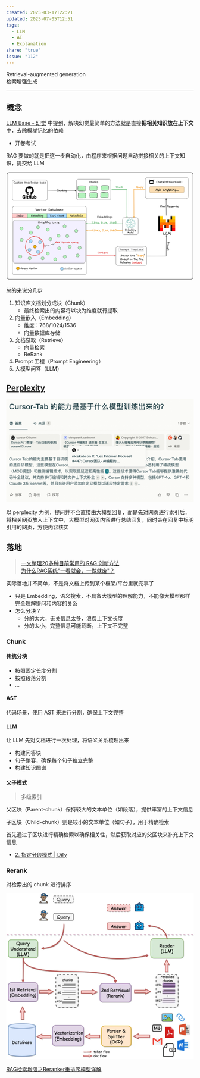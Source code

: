 ```yaml
---
created: 2025-03-17T22:21
updated: 2025-07-05T12:51
tags:
  - LLM
  - AI
  - Explanation
share: "true"
issue: "112"
---
```

  
Retrieval-augmented generation    
检索增强生成  
  
---  
  
## 概念  
  
[LLM Base - 幻觉](../111/LLM%20Base.md#幻觉) 中提到，解决幻觉最简单的方法就是直接**把相关知识放在上下文**中，去除模糊记忆的依赖  
- 开卷考试  
  
RAG 要做的就是把这一步自动化，由程序来根据问题自动拼接相关的上下文知识，提交给 LLM  
  
![Pasted image 20250319112547](https://raw.githubusercontent.com/lei4519/picture-bed/main/imagesPasted%20image%2020250319112547.png)  
  
总的来说分几步  
  
1. 知识库文档划分成块（Chunk）  
	- 最终检索出的内容将以块为维度就行提取  
2. 向量嵌入（Embedding）  
	- 维度：768/1024/1536  
	- 向量数据库存储  
3. 文档获取（Retrieve）  
	- 向量检索  
	- ReRank  
4. Prompt 工程（Prompt Engineering）  
5. 大模型问答（LLM）  
  
## [Perplexity](https://www.perplexity.ai/)  
  
![Pasted image 20250319153915](https://raw.githubusercontent.com/lei4519/picture-bed/main/imagesPasted%20image%2020250319153915.png)  
  
以 perplexity 为例，提问并不会直接由大模型回复，而是先对网页进行索引后，将相关网页放入上下文中，大模型对网页内容进行总结回复，同时会在回复中标明引用的网页，方便内容核实  
  
## 落地  
  
> [一文整理20多种目前常用的 RAG 创新方法](https://mp.weixin.qq.com/s/-_1vkfXXQAb_zbShDhinIQ)    
> [为什么RAG系统"一看就会，一做就废"？](https://mp.weixin.qq.com/s/OEAAzbuCvG3gf_mq_mrlfg)  
  
实际落地并不简单，不是将文档上传到某个框架/平台里就完事了  
- 只是 Embedding，语义搜索，不具备大模型的理解能力，不能像大模型那样完全理解提问和内容的关系  
- 怎么分块？  
	- 分的太大，无关信息太多，浪费上下文长度  
	- 分的太小，完整信息可能截断，上下文不完整  
  
### Chunk  
  
#### 传统分块  
  
- 按照固定长度分割  
- 按照段落分割  
- ...  
  
#### AST  
  
代码场景，使用 AST 来进行分割，确保上下文完整  
  
#### LLM  
  
让 LLM 先对文档进行一次处理，将语义关系梳理出来  
- 构建问答块  
- 句子整容，确保每个句子独立完整  
- 构建知识图谱  
  
#### 父子模式  
  
> 多级索引  
  
父区块（Parent-chunk）保持较大的文本单位（如段落），提供丰富的上下文信息  
  
子区块（Child-chunk）则是较小的文本单位（如句子），用于精确检索  
  
首先通过子区块进行精确检索以确保相关性，然后获取对应的父区块来补充上下文信息  
  
- [2. 指定分段模式 \| Dify](https://docs.dify.ai/zh-hans/guides/knowledge-base/create-knowledge-and-upload-documents/chunking-and-cleaning-text)  
  
### Rerank  
  
对检索出的 chunk 进行排序  
  
![Pasted image 20250319161115](https://raw.githubusercontent.com/lei4519/picture-bed/main/imagesPasted%20image%2020250319161115.png)  
  
[RAG检索增强之Reranker重排序模型详解](https://mp.weixin.qq.com/s/wMeWQZMnjBTcoDa_Da3OzA)  
